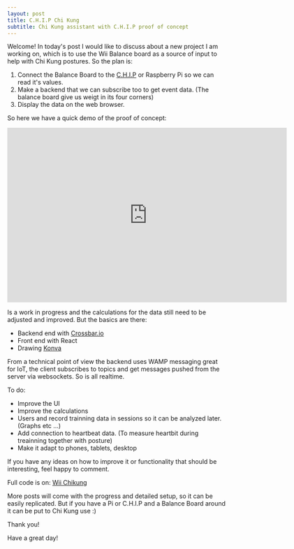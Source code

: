 ```yaml
---
layout: post
title: C.H.I.P Chi Kung 
subtitle: Chi Kung assistant with C.H.I.P proof of concept
---
```

Welcome!
In today's post I would like to discuss about a new project I am working on, which is to use the Wii Balance board as a source of input to help with Chi Kung postures.
So the plan is:  
1) Connect the Balance Board to the [C.H.I.P](https://www.getchip.com) or Raspberry Pi so we can read it's values.
2) Make a backend that we can subscribe too to get event data. (The balance board give us weigt in its four corners)
3) Display the data on the web browser.

So here we have a quick demo of the proof of concept:

<iframe src="https://player.vimeo.com/video/179723181" width="640" height="400" frameborder="0" webkitallowfullscreen mozallowfullscreen allowfullscreen></iframe>

Is a work in progress and the calculations for the data still need to be adjusted and improved. 
But the basics are there:  
  
- Backend end with [Crossbar.io](https://crossbar.io)
- Front end with React
- Drawing [Konva](http://konvajs.github.io/)

From a technical point of view the backend uses WAMP messaging great for IoT, the client subscribes to topics and get messages pushed from the server via websockets. So is all realtime.

To do:  
  
- Improve the UI
- Improve the calculations
- Users and record trainning data in sessions so it can be analyzed later. (Graphs etc ...)
- Add connection to heartbeat data. (To measure heartbit during treainning together with posture)
- Make it adapt to phones, tablets, desktop

If you have any ideas on how to improve it or functionality that should be interesting, feel happy to comment.

Full code is on: [Wii Chikung](https://github.com/tierralibre/wii-chikung)

More posts will come with the progress and detailed setup, so it can be easily replicated. But if you have a Pi or C.H.I.P and a Balance Board around it can be put to Chi Kung use :)

Thank you!

Have a great day!
